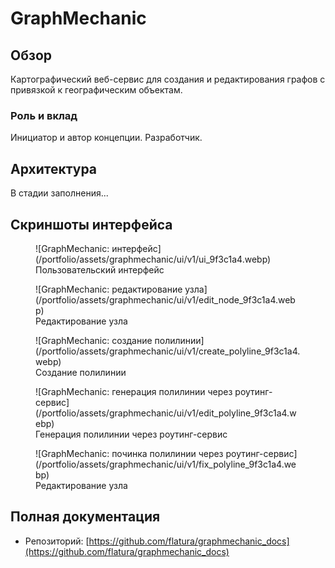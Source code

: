 # GraphMechanic

## Обзор
Картографический веб-сервис для создания и редактирования графов с привязкой к географическим объектам.

### Роль и вклад
Инициатор и автор концепции. Разработчик.

## Архитектура
В стадии заполнения...

## Скриншоты интерфейса
<figure markdown>
![GraphMechanic: интерфейс](/portfolio/assets/graphmechanic/ui/v1/ui_9f3c1a4.webp)
<figcaption>Пользовательский интерфейс</figcaption>
</figure>

<figure markdown>
![GraphMechanic: редактирование узла](/portfolio/assets/graphmechanic/ui/v1/edit_node_9f3c1a4.webp)
<figcaption>Редактирование узла</figcaption>
</figure>

<figure markdown>
![GraphMechanic: создание полилинии](/portfolio/assets/graphmechanic/ui/v1/create_polyline_9f3c1a4.webp)
<figcaption>Создание полилинии</figcaption>
</figure>

<figure markdown>
![GraphMechanic: генерация полилинии через роутинг-сервис](/portfolio/assets/graphmechanic/ui/v1/edit_polyline_9f3c1a4.webp)
<figcaption>Генерация полилинии через роутинг-сервис</figcaption>
</figure>

<figure markdown>
![GraphMechanic: починка полилинии через роутинг-сервис](/portfolio/assets/graphmechanic/ui/v1/fix_polyline_9f3c1a4.webp)
<figcaption>Редактирование узла</figcaption>
</figure>

## Полная документация
- Репозиторий: [https://github.com/flatura/graphmechanic_docs](https://github.com/flatura/graphmechanic_docs)